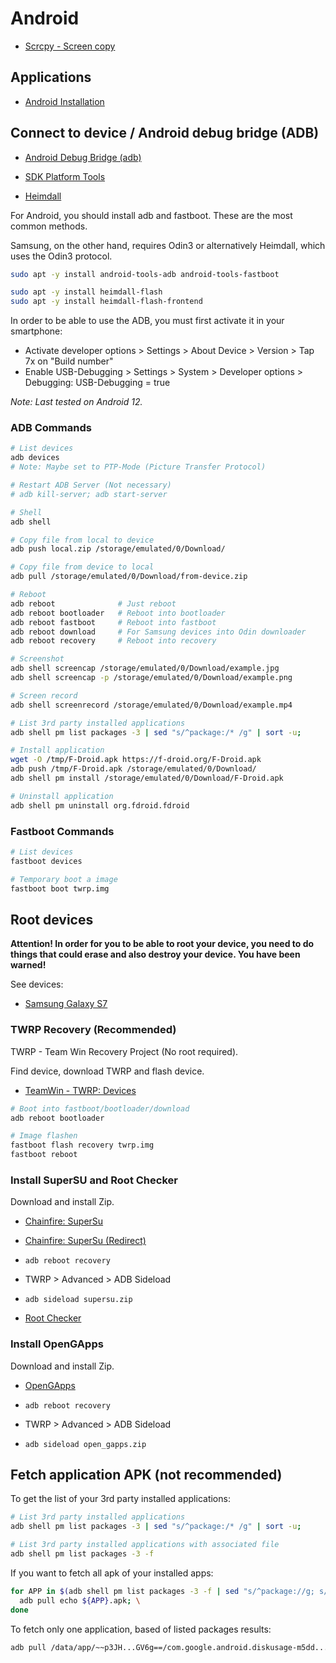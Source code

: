 # Android

* [Scrcpy - Screen copy](Scrcpy.md)

## Applications

* [Android Installation](Android-Installation.md)

## Connect to device / Android debug bridge (ADB)

* [Android Debug Bridge (adb)](https://developer.android.com/tools/adb)
* [SDK Platform Tools](https://developer.android.com/tools/releases/platform-tools)

* [Heimdall](https://www.glassechidna.com.au/heimdall/)

For Android, you should install adb and fastboot. These are the most common methods.

Samsung, on the other hand, requires Odin3 or alternatively Heimdall, which uses the Odin3 protocol.

```bash
sudo apt -y install android-tools-adb android-tools-fastboot

sudo apt -y install heimdall-flash
sudo apt -y install heimdall-flash-frontend
```

In order to be able to use the ADB, you must first activate it in your smartphone:

* Activate developer options > Settings > About Device > Version > Tap 7x on "Build number"
* Enable USB-Debugging > Settings > System > Developer options > Debugging: USB-Debugging = true

*Note: Last tested on Android 12.*

### ADB Commands

```bash
# List devices
adb devices
# Note: Maybe set to PTP-Mode (Picture Transfer Protocol)

# Restart ADB Server (Not necessary)
# adb kill-server; adb start-server

# Shell
adb shell

# Copy file from local to device
adb push local.zip /storage/emulated/0/Download/

# Copy file from device to local
adb pull /storage/emulated/0/Download/from-device.zip

# Reboot
adb reboot              # Just reboot
adb reboot bootloader   # Reboot into bootloader
adb reboot fastboot     # Reboot into fastboot
adb reboot download     # For Samsung devices into Odin downloader
adb reboot recovery     # Reboot into recovery

# Screenshot
adb shell screencap /storage/emulated/0/Download/example.jpg
adb shell screencap -p /storage/emulated/0/Download/example.png

# Screen record
adb shell screenrecord /storage/emulated/0/Download/example.mp4

# List 3rd party installed applications
adb shell pm list packages -3 | sed "s/^package:/* /g" | sort -u;

# Install application
wget -O /tmp/F-Droid.apk https://f-droid.org/F-Droid.apk
adb push /tmp/F-Droid.apk /storage/emulated/0/Download/
adb shell pm install /storage/emulated/0/Download/F-Droid.apk

# Uninstall application
adb shell pm uninstall org.fdroid.fdroid
```

### Fastboot Commands

```bash
# List devices
fastboot devices

# Temporary boot a image
fastboot boot twrp.img
```

## Root devices

**Attention! In order for you to be able to root your device, you need to do things that could erase and also destroy your device. You have been warned!**

See devices:

* [Samsung Galaxy S7](devices/Samsung-Galaxy-S7.md)

### TWRP Recovery (Recommended)

TWRP - Team Win Recovery Project (No root required).

Find device, download TWRP and flash device.

* [TeamWin - TWRP: Devices](https://twrp.me/Devices/)

```bash
# Boot into fastboot/bootloader/download
adb reboot bootloader

# Image flashen
fastboot flash recovery twrp.img
fastboot reboot
```

### Install SuperSU and Root Checker

Download and install Zip.

* [Chainfire: SuperSu](https://download.chainfire.eu/supersu)
* [Chainfire: SuperSu (Redirect)](https://download.chainfire.eu/1220/SuperSU/SR5-SuperSU-v2.82-SR5-20171001224502.zip)

* `adb reboot recovery`
* TWRP > Advanced > ADB Sideload
* `adb sideload supersu.zip`

* [Root Checker](https://play.google.com/store/apps/details?id=com.joeykrim.rootcheck)

### Install OpenGApps

Download and install Zip.

* [OpenGApps](http://opengapps.org/?api=10.0&variant=super)

* `adb reboot recovery`
* TWRP > Advanced > ADB Sideload
* `adb sideload open_gapps.zip`

## Fetch application APK (not recommended)

To get the list of your 3rd party installed applications:

```bash
# List 3rd party installed applications
adb shell pm list packages -3 | sed "s/^package:/* /g" | sort -u;

# List 3rd party installed applications with associated file
adb shell pm list packages -3 -f
```

If you want to fetch all apk of your installed apps:

```bash
for APP in $(adb shell pm list packages -3 -f | sed "s/^package://g; s/base.apk=/base.apk /g"); do \
  adb pull echo ${APP}.apk; \
done
```

To fetch only one application, based of listed packages results:

```bash
adb pull /data/app/~~p3JH...GV6g==/com.google.android.diskusage-m5dd...0AuA==/base.apk com.google.android.diskusage.apk
```
